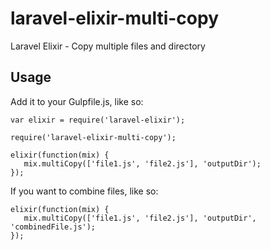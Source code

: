 # laravel-elixir-multi-copy
Laravel Elixir - Copy multiple files and directory

## Usage

Add it to your Gulpfile.js, like so:

```
var elixir = require('laravel-elixir');

require('laravel-elixir-multi-copy');

elixir(function(mix) {
   mix.multiCopy(['file1.js', 'file2.js'], 'outputDir');
});
```

If you want to combine files, like so:

```
elixir(function(mix) {
   mix.multiCopy(['file1.js', 'file2.js'], 'outputDir', 'combinedFile.js');
});
```
